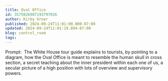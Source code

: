 ```yaml
---
title: Oval Office
id: 3575826987193797016
author: Kirby Urner
published: 2024-09-24T11:01:00.000-07:00
updated: 2024-09-24T11:01:19.894-07:00
blog: control_room
tags: 
---
```


[](https://www.flickr.com/photos/kirbyurner/54019253894/in/dateposted/)

Prompt:  The White House tour guide explains to tourists, by pointing to a diagram, how the Oval Office is meant to resemble the human skull in cross section, a secret teaching about the inner president within each one of us, a secular picture of a high position with lots of overview and supervisory powers.